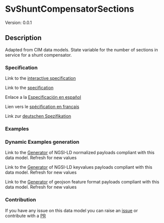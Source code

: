# SvShuntCompensatorSections
Version: 0.0.1

## Description 

Adapted from CIM data models. State variable for the number of sections in service for a shunt compensator.
### Specification

Link to the [interactive specification](https://swagger.lab.fiware.org/?url=https://raw.githubusercontent.com/smart-data-models/dataModel.EnergyCIM/master/SvShuntCompensatorSections/swagger.yaml)

Link to the [specification](https://github.com/smart-data-models/dataModel.EnergyCIM/blob/master/SvShuntCompensatorSections/doc/spec.md)

Enlace a la [Especificación en español](https://github.com/smart-data-models/dataModel.EnergyCIM/blob/master/SvShuntCompensatorSections/doc/spec_ES.md)

Lien vers le [spécification en français](https://github.com/smart-data-models/dataModel.EnergyCIM/blob/master/SvShuntCompensatorSections/doc/spec_FR.md)

Link zur [deutschen Spezifikation](https://github.com/smart-data-models/dataModel.EnergyCIM/blob/master/SvShuntCompensatorSections/doc/spec_DE.md)
### Examples
### Dynamic Examples generation

Link to the [Generator](https://smartdatamodels.org/extra/ngsi-ld_generator.php?schemaUrl=https://raw.githubusercontent.com/smart-data-models/dataModel.EnergyCIM/master/SvShuntCompensatorSections/schema.json&email=info@smartdatamodels.org) of NGSI-LD normalized payloads compliant with this data model. Refresh for new values

Link to the [Generator](https://smartdatamodels.org/extra/ngsi-ld_generator_keyvalues.php?schemaUrl=https://raw.githubusercontent.com/smart-data-models/dataModel.EnergyCIM/master/SvShuntCompensatorSections/schema.json&email=info@smartdatamodels.org) of NGSI-LD keyvalues payloads compliant with this data model. Refresh for new values

Link to the [Generator](https://smartdatamodels.org/extra/geojson_features_generator_v1.0.php?schemaUrl=https://raw.githubusercontent.com/smart-data-models/dataModel.EnergyCIM/master/SvShuntCompensatorSections/schema.json&email=info@smartdatamodels.org) of geojson feature format payloads compliant with this data model. Refresh for new values
### Contribution

 If you have any issue on this data model you can raise an [issue](https://github.com/smart-data-models/dataModel.EnergyCIM/issues)  or contribute with a [PR](https://github.com/smart-data-models/dataModel.EnergyCIM/pulls)